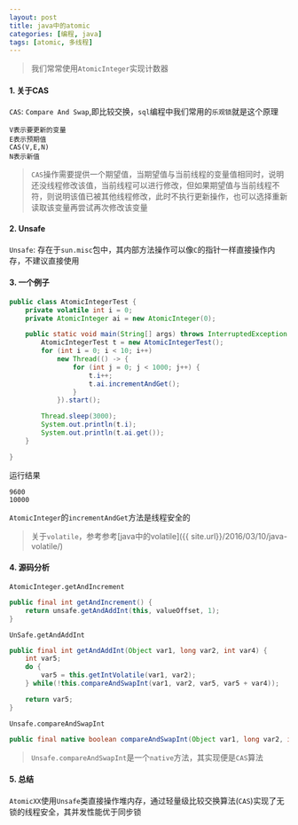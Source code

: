 ```yaml
---
layout: post
title: java中的atomic
categories: [编程, java]
tags: [atomic, 多线程]
---
```



> 我们常常使用`AtomicInteger`实现计数器
  
#### 1. 关于CAS
`CAS`: `Compare And Swap`,即比较交换，`sql`编程中我们常用的`乐观锁`就是这个原理

```
V表示要更新的变量
E表示预期值
CAS(V,E,N)
N表示新值
```

> `CAS`操作需要提供一个期望值，当期望值与当前线程的变量值相同时，说明还没线程修改该值，当前线程可以进行修改，但如果期望值与当前线程不符，则说明该值已被其他线程修改，此时不执行更新操作，也可以选择重新读取该变量再尝试再次修改该变量

#### 2. Unsafe

`Unsafe`: 存在于`sun.misc`包中，其内部方法操作可以像`C`的指针一样直接操作内存，不建议直接使用

#### 3. 一个例子
```java
public class AtomicIntegerTest {
    private volatile int i = 0;
    private AtomicInteger ai = new AtomicInteger(0);

    public static void main(String[] args) throws InterruptedException {
        AtomicIntegerTest t = new AtomicIntegerTest();
        for (int i = 0; i < 10; i++)
            new Thread(() -> {
                for (int j = 0; j < 1000; j++) {
                    t.i++;
                    t.ai.incrementAndGet();
                }
            }).start();

        Thread.sleep(3000);
        System.out.println(t.i);
        System.out.println(t.ai.get());
    }

}
```

运行结果
```
9600
10000
```

`AtomicInteger`的`incrementAndGet`方法是线程安全的

> 关于`volatile`，参考参考[java中的volatile]({{ site.url}}/2016/03/10/java-volatile/)

#### 4. 源码分析

`AtomicInteger.getAndIncrement`
```java
public final int getAndIncrement() {
    return unsafe.getAndAddInt(this, valueOffset, 1);
}
```

`UnSafe.getAndAddInt`
```java
public final int getAndAddInt(Object var1, long var2, int var4) {
    int var5;
    do {
        var5 = this.getIntVolatile(var1, var2);
    } while(!this.compareAndSwapInt(var1, var2, var5, var5 + var4));

    return var5;
}
```

`Unsafe.compareAndSwapInt`
```java
public final native boolean compareAndSwapInt(Object var1, long var2, int var4, int var5);
```

> `Unsafe.compareAndSwapInt`是一个`native`方法，其实现便是`CAS`算法

#### 5. 总结

`AtomicXX`使用`Unsafe`类直接操作堆内存，通过轻量级比较交换算法(`CAS`)实现了无锁的线程安全，其并发性能优于同步锁